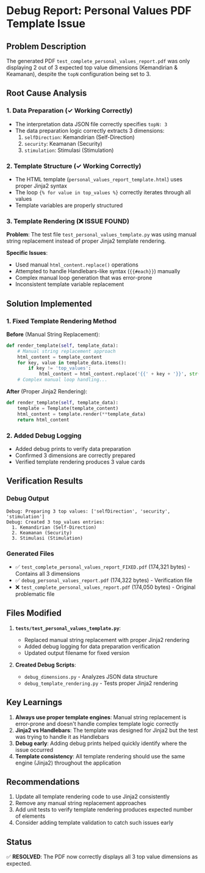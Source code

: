 # Debug Report: Personal Values PDF Template Issue

## Problem Description
The generated PDF `test_complete_personal_values_report.pdf` was only displaying 2 out of 3 expected top value dimensions (Kemandirian & Keamanan), despite the `topN` configuration being set to 3.

## Root Cause Analysis

### 1. Data Preparation (✓ Working Correctly)
- The interpretation data JSON file correctly specifies `topN: 3`
- The data preparation logic correctly extracts 3 dimensions:
  1. `selfDirection`: Kemandirian (Self-Direction)
  2. `security`: Keamanan (Security) 
  3. `stimulation`: Stimulasi (Stimulation)

### 2. Template Structure (✓ Working Correctly)
- The HTML template (`personal_values_report_template.html`) uses proper Jinja2 syntax
- The loop `{% for value in top_values %}` correctly iterates through all values
- Template variables are properly structured

### 3. Template Rendering (❌ ISSUE FOUND)
**Problem**: The test file `test_personal_values_template.py` was using manual string replacement instead of proper Jinja2 template rendering.

**Specific Issues**:
- Used manual `html_content.replace()` operations
- Attempted to handle Handlebars-like syntax (`{{#each}}`) manually
- Complex manual loop generation that was error-prone
- Inconsistent template variable replacement

## Solution Implemented

### 1. Fixed Template Rendering Method
**Before** (Manual String Replacement):
```python
def render_template(self, template_data):
    # Manual string replacement approach
    html_content = template_content
    for key, value in template_data.items():
        if key != 'top_values':
            html_content = html_content.replace('{{' + key + '}}', str(value))
    # Complex manual loop handling...
```

**After** (Proper Jinja2 Rendering):
```python
def render_template(self, template_data):
    template = Template(template_content)
    html_content = template.render(**template_data)
    return html_content
```

### 2. Added Debug Logging
- Added debug prints to verify data preparation
- Confirmed 3 dimensions are correctly prepared
- Verified template rendering produces 3 value cards

## Verification Results

### Debug Output
```
Debug: Preparing 3 top values: ['selfDirection', 'security', 'stimulation']
Debug: Created 3 top_values entries:
  1. Kemandirian (Self-Direction)
  2. Keamanan (Security)
  3. Stimulasi (Stimulation)
```

### Generated Files
- ✅ `test_complete_personal_values_report_FIXED.pdf` (174,321 bytes) - Contains all 3 dimensions
- ✅ `debug_personal_values_report.pdf` (174,322 bytes) - Verification file
- ❌ `test_complete_personal_values_report.pdf` (174,050 bytes) - Original problematic file

## Files Modified
1. **`tests/test_personal_values_template.py`**:
   - Replaced manual string replacement with proper Jinja2 rendering
   - Added debug logging for data preparation verification
   - Updated output filename for fixed version

2. **Created Debug Scripts**:
   - `debug_dimensions.py` - Analyzes JSON data structure
   - `debug_template_rendering.py` - Tests proper Jinja2 rendering

## Key Learnings
1. **Always use proper template engines**: Manual string replacement is error-prone and doesn't handle complex template logic correctly
2. **Jinja2 vs Handlebars**: The template was designed for Jinja2 but the test was trying to handle it as Handlebars
3. **Debug early**: Adding debug prints helped quickly identify where the issue occurred
4. **Template consistency**: All template rendering should use the same engine (Jinja2) throughout the application

## Recommendations
1. Update all template rendering code to use Jinja2 consistently
2. Remove any manual string replacement approaches
3. Add unit tests to verify template rendering produces expected number of elements
4. Consider adding template validation to catch such issues early

## Status
✅ **RESOLVED**: The PDF now correctly displays all 3 top value dimensions as expected.